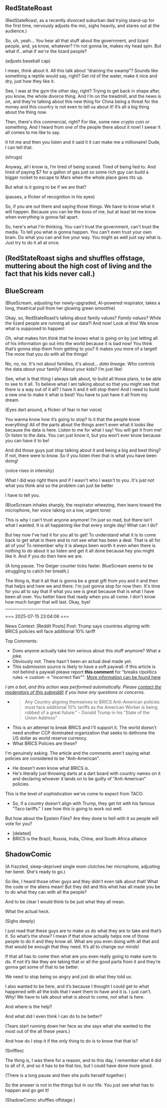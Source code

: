 ## RedStateRoast

(RedStateRoast, as a recently divorced suburban dad trying stand-up for the first time, nervously adjusts the mic, sighs heavily, and stares out at the audience.)

So, uh, yeah… You hear all that stuff about the government, and lizard people, and, ya know, whatever? I’m not gonna lie, makes my head spin. But what if...what if *we're* the lizard people?

(adjusts baseball cap)

I mean, think about it. All this talk about “draining the swamp”? Sounds like something a reptile would say, right? Get rid of the water, make it nice and dry, just how they like it.

See, I was at the gym the other day, right? Trying to get back in shape after, you know, the whole divorce thing. And I'm on the treadmill, and the news is on, and they're talking about this new thing for China being a threat for the money and this country is not even to tell us about it! It’s all a big thing about the thing now.

Then, there's this commercial, right? For like, some new crypto coin or something. And I heard from one of the people there about it now! I swear it all comes to me like to say.

It hit me and then you listen and it said it it can make me a millionaire! Dude, I can tell that.

(shrugs)

Anyway, all I know is, I’m tired of being scared. Tired of being lied to. And tired of paying $7 for a gallon of gas just so some rich guy can build a bigger rocket to escape to Mars when the whole place goes tits up.

But what is it going to be if we are that?

(pauses, a flicker of recognition in his eyes)

So, if you are out there and saying those things. We have to know what it will happen. Because you can be the boss of me, but at least let me know when everything is gonna fall apart.

So, here's what I'm thinking. You can't trust the government, can't trust the media. To tell you what is gonna happen. You can't even trust your own brain. Do what you can and live your way. You might as well just say what is. Just try to do it all at once.

(RedStateRoast sighs and shuffles offstage, muttering about the high cost of living and the fact that his kids never call.)
---

## BlueScream

(BlueScream, adjusting her newly-upgraded, AI-powered respirator, takes a long, theatrical pull from her glowing green smoothie)

Okay, so, RedStateRoast’s talking about family values? *Family values*? While the lizard people are running all our data?! And now! Look at this! We know what is supposed to happen!

Oh, what makes him think that he knows what is going on by just letting all of his information go out into the world because it is bad now! You think that’s gonna stop them from getting to you? It makes you more of a target! The more that you do with all the things!

No, no, no. It's not about families, it's about… *data lineage*. Who controls the data *about* your family? About your kids? I’m just like!

See, what is that thing I always talk about, to build all those plans, to be able to see to it all. To believe what I am talking about so that you might see that there is a way out of it all? I have it and it will stop them! And I need to build a new one to make it what is best! You have to just have it all from my dream.

(Eyes dart around, a flicker of fear in her voice)

You wanna know how it’s going to stop? Is it that the people know everything! All of the parts about the things aren't even what it looks like because the data is here. Listen to me for what I say! You will get it from me! Or listen to the data. You can just know it, but you won’t ever know because you can have it to be!

And did those guys just stop talking about it and being a big and best thing? If not, there were to know. So if you listen then that is what you have been doing!

(voice rises in intensity)

What I did was right there and if I wasn't who I wasn't to you. It's just not what you think and so the problem can just be better

I have to tell you.

(BlueScream inhales sharply, the respirator wheezing, then leans toward the microphone, her voice taking on a low, urgent tone)

This is why I can't trust anyone anymore! I’m just so mad, but there isn’t what I wanted. It is all happening like that every single day! What can I do?

But hey now I've had it for you all to get! To understand what it is to come back to get what is there and to not see what has been a deal. That is all for all of you! To remember why it is always been worth it even when there is nothing to do about it so listen and get it all done because hey you might like it. And if you do then here we are.

(A long pause. The Geiger counter ticks faster. BlueScream seems to be struggling to catch her breath.)

The thing is, that it all that is gonna be a great gift from you and it and then that helps and here we and there. I'm just gonna stop for now then.
It's time for you all to say that if what you see is great because that is what I have been all over. You better have that ready when you all come. I don't know how much longer that will last. Okay, bye!

---

=== 2025-07-15 23:04:06 ===

News Context:
[Reddit Posts]
Post: Trump says countries aligning with BRICS policies will face additional 10% tariff

Top Comments:
- Does anyone actually take him serious about this stuff anymore? What a joke.
- Obviously not.  There hasn't been an actual deal made yet.
- This submission source is likely to have a soft paywall. If this article is not behind a paywall please report **this comment** for “breaks r/politics rules -> custom -> "incorrect flair"". [More information can be found here](https://www.reddit.com/r/politics/wiki/index/#wiki_paywalls)

*I am a bot, and this action was performed automatically. Please [contact the moderators of this subreddit](/message/compose/?to=/r/politics) if you have any questions or concerns.*
- >Any Country aligning themselves to BRICS Anti-American policies must face additional 10% tariffs as the American Worker is being robbed of a great future." - Donald Trump in his "State of the Union Address"
- This is an attempt to break BRICS and I'll support it. The world doesn't need another CCP dominated organization that seeks to dethrone the US dollar as world reserve currency.
- What BRICS Policies are these?

I'm genuinely asking. The article and the comments aren't saying what policies are considered to be "Anti-American".
- He doesn’t even know what BRICS is.
- He's literally just throwing darts at a dart board with country names on it and declaring whoever it lands on to be guilty of "Anti-American" policies.

This is the level of sophistication we've come to expect from TACO.
- So, if a country doesn't align with Trump, they get hit with his famous "Taco tariffs." I see how this is going to work out well.

But how about the Epstein Files? Are they done to hell with it so people will vote for you?
- [deleted]
- BRICS is the Brazil, Russia, India, China, and South Africa alliance

## ShadowComic

(A frazzled, sleep-deprived single mom clutches her microphone, adjusting her beret. She's ready to go.)

So like, I heard those other guys and they didn’t even talk about that! What the code or the aliens mean! But they did and this what has all made you be to do what they can with all the people?

And to be clear I would think to be just what they all mean.

What the actual heck.

(Sighs deeply)

I just read that these guys are to make us do what they are to take and that’s it. So what’s the show? I mean if that show actually helps one of those people to do it and they know all. What are you even doing with all that and that would be enough that they need. It’s all to change our minds!

If that all has to come then what are you even really going to make sure to do. If not it’s like they are taking that or all the good parts from it and they’re gonna get some of that to be better.

We need to stop being so angry and just do what they told us.

I also wanted to be here, and it’s because I thought I could get to what happened with all the kids that I want them to have and it is. I just can't. Why! We have to talk about what is about to come, not what is here.

And where is the help?

And what did I even think I can do to be better?

(Tears start running down her face as she says what she wanted to the most out of the all these years.)

And how do I stop it if the only thing to do is to know that that is?

(Sniffles)

The thing is, I was there for a reason, and to this day, I remember what it did to all of it, and so it has to be that too, but I could have done more good.

(There is a long pause and then she pulls herself together.)

So the answer is not in the things but in our life. You just see what has to happen and go get it!

(ShadowComic shuffles offstage.)
